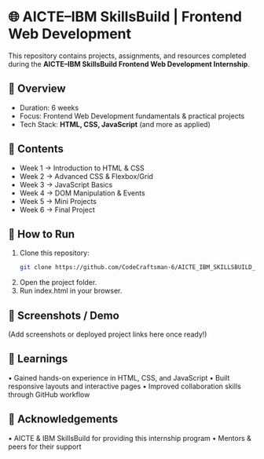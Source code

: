 # 🌐 AICTE–IBM SkillsBuild | Frontend Web Development
This repository contains projects, assignments, and resources completed during the **AICTE–IBM SkillsBuild Frontend Web Development Internship**.  

## 📌 Overview
- Duration: 6 weeks  
- Focus: Frontend Web Development fundamentals & practical projects  
- Tech Stack: **HTML, CSS, JavaScript** (and more as applied)  

## 📂 Contents
- Week 1 → Introduction to HTML & CSS  
- Week 2 → Advanced CSS & Flexbox/Grid  
- Week 3 → JavaScript Basics  
- Week 4 → DOM Manipulation & Events  
- Week 5 → Mini Projects  
- Week 6 → Final Project  

## 🚀 How to Run
1. Clone this repository:  
   ```bash
   git clone https://github.com/CodeCraftsman-6/AICTE_IBM_SKILLSBUILD_FRONT_END_WEB_DEVELOPMENT.git
2. Open the project folder.
3. Run index.html in your browser.

## 📸 Screenshots / Demo
(Add screenshots or deployed project links here once ready!)

## 📖 Learnings
• Gained hands-on experience in HTML, CSS, and JavaScript
• Built responsive layouts and interactive pages
• Improved collaboration skills through GitHub workflow

## 🙌 Acknowledgements
• AICTE & IBM SkillsBuild for providing this internship program
• Mentors & peers for their support
